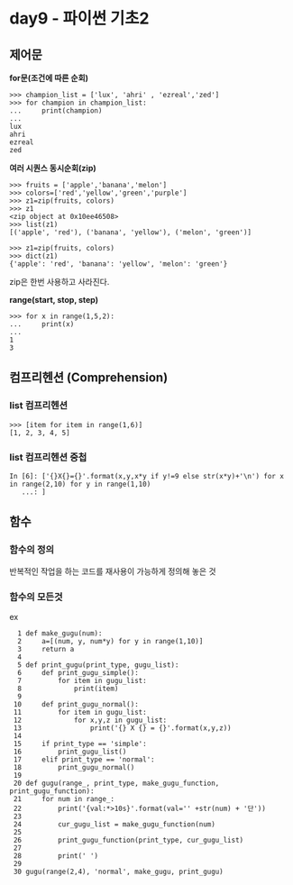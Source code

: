 # day9 - 파이썬 기초2

## 제어문

**for문(조건에 따른 순회)**

```
>>> champion_list = ['lux', 'ahri' , 'ezreal','zed']
>>> for champion in champion_list:
...     print(champion)
... 
lux
ahri
ezreal
zed
```

**여러 시퀀스 동시순회(zip)**

```
>>> fruits = ['apple','banana','melon']
>>> colors=['red','yellow','green','purple']
>>> z1=zip(fruits, colors)
>>> z1
<zip object at 0x10ee46508>
>>> list(z1)
[('apple', 'red'), ('banana', 'yellow'), ('melon', 'green')]

>>> z1=zip(fruits, colors)
>>> dict(z1)
{'apple': 'red', 'banana': 'yellow', 'melon': 'green'}
```
zip은 한번 사용하고 사라진다.

**range(start, stop, step)**

```
>>> for x in range(1,5,2):
...     print(x)
... 
1
3
```

## 컴프리헨션 (Comprehension)

### list 컴프리헨션

```
>>> [item for item in range(1,6)]
[1, 2, 3, 4, 5]
```

### list 컴프리헨션 중첩

```
In [6]: ['{}X{}={}'.format(x,y,x*y if y!=9 else str(x*y)+'\n') for x in range(2,10) for y in range(1,10)
   ...: ]
```

## 함수

### 함수의 정의
반복적인 작업을 하는 코드를 재사용이 가능하게 정의해 놓은 것

### 함수의 모든것
ex

```
  1 def make_gugu(num):
  2     a=[(num, y, num*y) for y in range(1,10)]
  3     return a
  4 
  5 def print_gugu(print_type, gugu_list):
  6     def print_gugu_simple():
  7         for item in gugu_list:
  8             print(item)
  9             
 10     def print_gugu_normal():
 11         for item in gugu_list:
 12             for x,y,z in gugu_list:
 13                 print('{} X {} = {}'.format(x,y,z))
 14                 
 15     if print_type == 'simple':
 16         print_gugu_list()
 17     elif print_type == 'normal':
 18         print_gugu_normal()
 19         
 20 def gugu(range_, print_type, make_gugu_function, print_gugu_function):
 21     for num in range_:
 22         print('{val:*>10s}'.format(val='' +str(num) + '단'))
 23 
 24         cur_gugu_list = make_gugu_function(num)
 25 
 26         print_gugu_function(print_type, cur_gugu_list)
 27 
 28         print(' ')
 29 
 30 gugu(range(2,4), 'normal', make_gugu, print_gugu)
 ```

